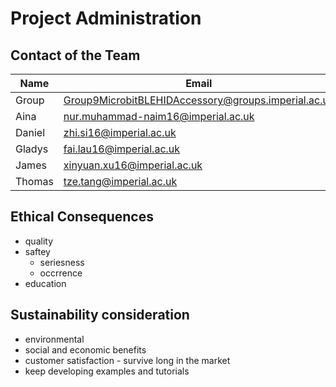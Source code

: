 # Project Administration

## Contact of the Team
Name | Email
---- | -----
Group    | Group9MicrobitBLEHIDAccessory@groups.imperial.ac.uk
Aina     | nur.muhammad-naim16@imperial.ac.uk   
Daniel   | zhi.si16@imperial.ac.uk  
Gladys   | fai.lau16@imperial.ac.uk  
James    | xinyuan.xu16@imperial.ac.uk   
Thomas   | tze.tang@imperial.ac.uk   


## Ethical Consequences

- quality  
- saftey  
    - seriesness  
    - occrrence  
- education  

## Sustainability consideration

- environmental  
- social and economic benefits  
- customer satisfaction - survive long in the market
- keep developing examples and tutorials

